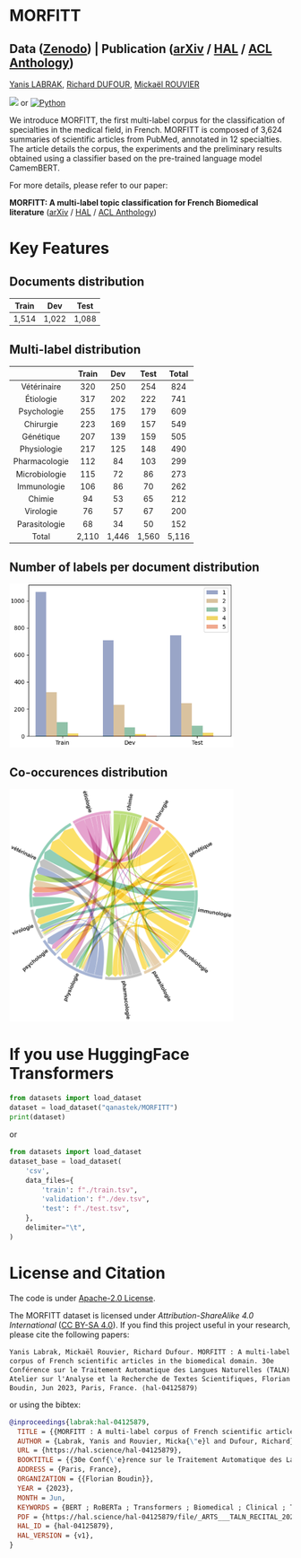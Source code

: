 # MORFITT

## Data ([Zenodo](https://zenodo.org/record/7893841#.ZFLFDnZBybg)) | Publication ([arXiv](TODO) / [HAL](https://hal.science/hal-04125879/document) / [ACL Anthology](TODO)) 
[Yanis LABRAK](https://www.linkedin.com/in/yanis-labrak-8a7412145/), [Richard DUFOUR](https://cv.hal.science/richard-dufour), [Mickaël ROUVIER](https://cv.hal.science/mickael-rouvier)

[![](https://colab.research.google.com/assets/colab-badge.svg)](https://colab.research.google.com/drive/115EixHBcjf-se6xQeaTwZWE1i4idTNbm?usp=sharing) or [![Python](https://img.shields.io/badge/python-3670A0?style=for-the-badge&logo=python&logoColor=ffdd54)](https://github.com/qanastek/MORFITT/blob/main/TrainTransformers.py)

We introduce MORFITT, the first multi-label corpus for the classification of specialties in the medical field, in French. MORFITT is composed of 3,624 summaries of scientific articles from PubMed, annotated in 12 specialties. The article details the corpus, the experiments and the preliminary results obtained using a classifier based on the pre-trained language model CamemBERT.

For more details, please refer to our paper:

**MORFITT: A multi-label topic classification for French Biomedical literature** ([arXiv](ddd) / [HAL](ddd) / [ACL Anthology](ddd))


# Key Features

## Documents distribution

| Train |  Dev  | Test  |
|-------|-------|-------|
| 1,514 | 1,022 | 1,088 |

## Multi-label distribution

|               | Train |  Dev  |  Test | Total |
|:----------------------:|:--------------:|:--------------:|:--------------:|:--------------:|
|  Vétérinaire  |       320      |       250      |       254      |  824  |
|   Étiologie   |       317      |       202      |       222      |  741  |
|  Psychologie  |       255      |       175      |       179      |  609  |
|   Chirurgie   |       223      |       169      |       157      |  549  |
|   Génétique   |       207      |       139      |       159      |  505  |
|  Physiologie  |       217      |       125      |       148      |  490  |
| Pharmacologie |       112      |       84       |       103      |  299  |
| Microbiologie |       115      |       72       |       86       |  273  |
|  Immunologie  |       106      |       86       |       70       |  262  |
|     Chimie    |       94       |       53       |       65       |  212  |
|   Virologie   |       76       |       57       |       67       |  200  |
| Parasitologie |       68       |       34       |       50       |  152  |
|     Total     | 2,110 | 1,446 | 1,560 | 5,116 |


## Number of labels per document distribution

<p align="left">
  <img src="https://github.com/qanastek/MORFITT/raw/main/images/distributions_nbr_elements_colors.png" alt="drawing" width="400"/>
</p>

## Co-occurences distribution

<p align="left">
  <img src="https://github.com/qanastek/MORFITT/raw/main/images/distributions_co-references-fixed.png" alt="drawing" width="400"/>
</p>

# If you use HuggingFace Transformers

```python
from datasets import load_dataset
dataset = load_dataset("qanastek/MORFITT")
print(dataset)
```

or

```python
from datasets import load_dataset
dataset_base = load_dataset(
    'csv',
    data_files={
        'train': f"./train.tsv",
        'validation': f"./dev.tsv",
        'test': f"./test.tsv",
    },
    delimiter="\t",
)
```

# License and Citation

The code is under [Apache-2.0 License](./LICENSE).

The MORFITT dataset is licensed under *Attribution-ShareAlike 4.0 International* ([CC BY-SA 4.0](https://creativecommons.org/licenses/by/4.0/)).
If you find this project useful in your research, please cite the following papers:

```plain
Yanis Labrak, Mickaël Rouvier, Richard Dufour. MORFITT : A multi-label corpus of French scientific articles in the biomedical domain. 30e Conférence sur le Traitement Automatique des Langues Naturelles (TALN) Atelier sur l'Analyse et la Recherche de Textes Scientifiques, Florian Boudin, Jun 2023, Paris, France. ⟨hal-04125879⟩
```

or using the bibtex:


```bibtex
@inproceedings{labrak:hal-04125879,
  TITLE = {{MORFITT : A multi-label corpus of French scientific articles in the biomedical domain}},
  AUTHOR = {Labrak, Yanis and Rouvier, Micka{\"e}l and Dufour, Richard},
  URL = {https://hal.science/hal-04125879},
  BOOKTITLE = {{30e Conf{\'e}rence sur le Traitement Automatique des Langues Naturelles (TALN) Atelier sur l'Analyse et la Recherche de Textes Scientifiques}},
  ADDRESS = {Paris, France},
  ORGANIZATION = {{Florian Boudin}},
  YEAR = {2023},
  MONTH = Jun,
  KEYWORDS = {BERT ; RoBERTa ; Transformers ; Biomedical ; Clinical ; Topics ; multi-labels ; BERT ; RoBERTa ; Transformers ; Biom{\'e}dical ; Clinique ; Sp{\'e}cialit{\'e}s ; multi-labels},
  PDF = {https://hal.science/hal-04125879/file/_ARTS___TALN_RECITAL_2023__MORFITT__Multi_label_topic_classification_for_French_Biomedical_literature%20%285%29.pdf},
  HAL_ID = {hal-04125879},
  HAL_VERSION = {v1},
}
```
     
